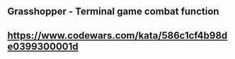 ## Grasshopper - Terminal game combat function

## https://www.codewars.com/kata/586c1cf4b98de0399300001d
